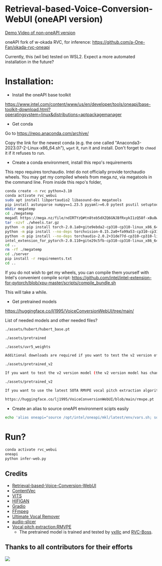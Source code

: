 
# Retrieval-based-Voice-Conversion-WebUI (oneAPI version)

[Demo Video of non-oneAPI version](https://www.bilibili.com/video/BV1pm4y1z7Gm/)

oneAPI fork of w-okada RVC, for inference: https://github.com/a-One-Fan/okada-rvc-oneapi

Currently, this (wil be) tested on WSL2. Expect a more automated installation in the future?

# Installation:

- Install the oneAPI base toolkit

https://www.intel.com/content/www/us/en/developer/tools/oneapi/base-toolkit-download.html?operatingsystem=linux&distributions=aptpackagemanager

- Get conda

Go to https://repo.anaconda.com/archive/

Copy the link for the newest conda (e.g. the one called "Anaconda3-2023.07-2-Linux-x86_64.sh"), `wget` it, run it and install. Don't forget to `chmod` it if it refuses to run.

- Create a conda environment, install this repo's requirements

This repo requires torchaudio. Intel do not officially provide torchaudio wheels. You may get my compiled wheels from mega.nz, via megatools in the command line.
From inside this repo's folder,

```sh
conda create -n rvc python=3.10
conda activate rvc_webui
sudo apt install libportaudio2 libasound-dev megatools
pip install astunparse numpy==1.23.5 pyyaml>=6.0 pytest psutil setuptools cffi typing_extensions future six requests hypothesis expecttest types-dataclasses dataclasses Pillow>=9.1.1 SoundFIle==0.12.1 kaldi-io==0.9.8 scipy==1.11.2
mkdir megatemp
cd ./megatemp
megadl https://mega.nz/file/ndIRTYzQ#tn8teb5dXZQ6GNJBfRxykI1zQ58f-xBu8wNi-usYYho
tar -xzvf ./wheels.tar.gz
python -m pip install torch-2.0.1a0+gite9ebda2-cp310-cp310-linux_x86_64.whl
python -m pip install --no-deps torchvision-0.15.2a0+fa99a53-cp310-cp310-linux_x86_64.whl
python -m pip install --no-deps torchaudio-2.0.2+31de77d-cp310-cp310-linux_x86_64.whl
intel_extension_for_pytorch-2.0.110+gite29c5fb-cp310-cp310-linux_x86_64.whl
cd ..
rm -rf ./megatemp
cd ./server
pip install -r requirements.txt
cd ..
```

If you do not wish to get my wheels, you can compile them yourself with Intel's convenient compile script: https://github.com/intel/intel-extension-for-pytorch/blob/xpu-master/scripts/compile_bundle.sh

This will take a while.

- Get pretrained models

https://huggingface.co/lj1995/VoiceConversionWebUI/tree/main/

List of needed models and other needed files?
```bash
./assets/hubert/hubert_base.pt

./assets/pretrained 

./assets/uvr5_weights

Additional downloads are required if you want to test the v2 version of the model.

./assets/pretrained_v2

If you want to test the v2 version model (the v2 version model has changed the input from the 256 dimensional feature of 9-layer Hubert+final_proj to the 768 dimensional feature of 12-layer Hubert, and has added 3 period discriminators), you will need to download additional features

./assets/pretrained_v2

If you want to use the latest SOTA RMVPE vocal pitch extraction algorithm, you need to download the RMVPE weights and place them in the RVC root directory

https://huggingface.co/lj1995/VoiceConversionWebUI/blob/main/rmvpe.pt

```

- Create an alias to source oneAPI environment scipts easily

```sh
echo 'alias oneapi="source /opt/intel/oneapi/mkl/latest/env/vars.sh; source /opt/intel/oneapi/compiler/latest/env/vars.sh"' >> ~/.bash_aliases
```

# Run?

```bash
conda activate rvc_webui
oneapi
python infer-web.py
```

## Credits

+ [Retrieval-based-Voice-Conversion-WebUI](https://github.com/a-One-Fan/rvc-webui-oneapi)
+ [ContentVec](https://github.com/auspicious3000/contentvec/)
+ [VITS](https://github.com/jaywalnut310/vits)
+ [HIFIGAN](https://github.com/jik876/hifi-gan)
+ [Gradio](https://github.com/gradio-app/gradio)
+ [FFmpeg](https://github.com/FFmpeg/FFmpeg)
+ [Ultimate Vocal Remover](https://github.com/Anjok07/ultimatevocalremovergui)
+ [audio-slicer](https://github.com/openvpi/audio-slicer)
+ [Vocal pitch extraction:RMVPE](https://github.com/Dream-High/RMVPE)
  + The pretrained model is trained and tested by [yxlllc](https://github.com/yxlllc/RMVPE) and [RVC-Boss](https://github.com/RVC-Boss).
  
## Thanks to all contributors for their efforts
<a href="https://github.com/RVC-Project/Retrieval-based-Voice-Conversion-WebUI/graphs/contributors" target="_blank">
  <img src="https://contrib.rocks/image?repo=RVC-Project/Retrieval-based-Voice-Conversion-WebUI" />
</a>

